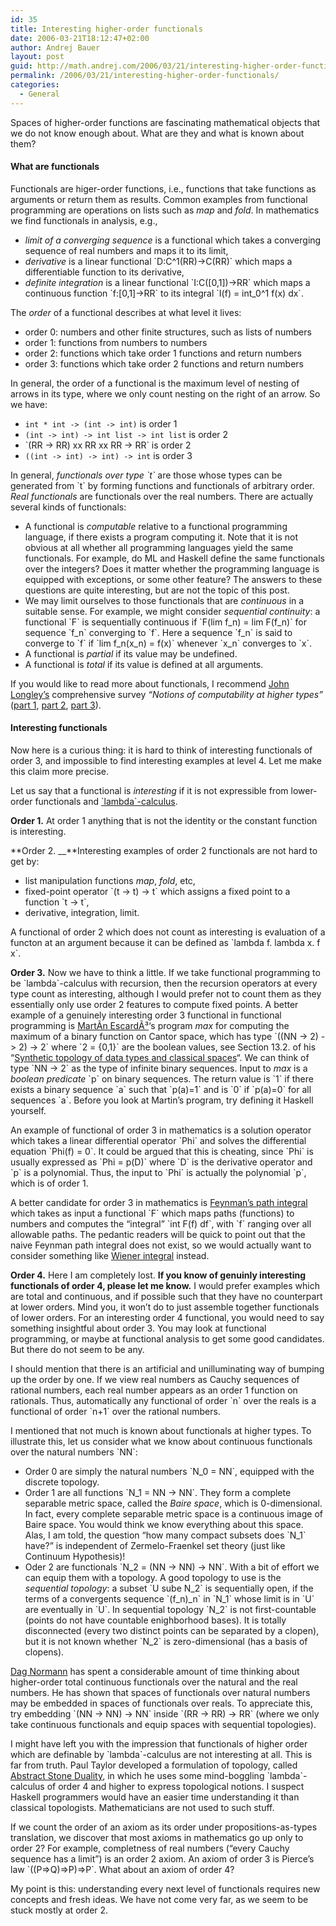 ```yaml
---
id: 35
title: Interesting higher-order functionals
date: 2006-03-21T18:12:47+02:00
author: Andrej Bauer
layout: post
guid: http://math.andrej.com/2006/03/21/interesting-higher-order-functionals/
permalink: /2006/03/21/interesting-higher-order-functionals/
categories:
  - General
---
```

Spaces of higher-order functions are fascinating mathematical objects that we do not know enough about. What are they and what is known about them?

<!--more-->

#### What are functionals

Functionals are higer-order functions, i.e., functions that take functions as arguments or return them as results. Common examples from functional programming are operations on lists such as _map_ and _fold_. In mathematics we find functionals in analysis, e.g.,

  * <span style="font-style: italic">limit of a converging sequence</span> is a functional which takes a converging sequence of real numbers and maps it to its limit,
  * <span style="font-style: italic">derivative</span> is a linear functional \`D:C^1(RR)->C(RR)\` which maps a differentiable function to its derivative,
  * <span style="font-style: italic">definite integration</span> is a linear functional \`I:C([0,1])->RR\` which maps a continuous function \`f:[0,1]->RR\` to its integral \`I(f) = int_0^1 f(x) dx\`.

The _order_ of a functional describes at what level it lives:

  * order 0: numbers and other finite structures, such as lists of numbers
  * order 1: functions from numbers to numbers
  * order 2: functions which take order 1 functions and return numbers
  * order 3: functions which take order 2 functions and return numbers

In general, the order of a functional is the maximum level of nesting of arrows in its type, where we only count nesting on the right of an arrow. So we have:

  * `int * int -> (int -> int)` is order 1
  * `(int -> int) -> int list -> int list` is order 2
  * \`(RR -> RR) xx RR xx RR -> RR\` is order 2
  * `((int -> int) -> int) -> int` is order 3

In general, _functionals over type \`t\`_ are those whose types can be generated from \`t\` by forming functions and functionals of arbitrary order. _Real functionals_ are functionals over the real numbers. There are actually several kinds of functionals:

  * A functional is _computable_ relative to a functional programming language, if there exists a program computing it. Note that it is not obvious at all whether all programming languages yield the same functionals. For example, do ML and Haskell define the same functionals over the integers? Does it matter whether the programming language is equipped with exceptions, or some other feature? The answers to these questions are quite interesting, but are not the topic of this post.
  * We may limit ourselves to those functionals that are _continuous_ in a suitable sense. For example, we might consider _sequential continuity_: a functional \`F\` is sequentially continuous if \`F(lim f\_n) = lim F(f\_n)\` for sequence \`f\_n\` converging to \`f\`. Here a sequence \`f\_n\` is said to converge to \`f\` if \`lim f\_n(x\_n) = f(x)\` whenever \`x_n\` converges to \`x\`.
  * A functional is _partial_ if its value may be undefined.
  * A functional is _total_ if its value is defined at all arguments.

If you would like to read more about functionals, I recommend  [John Longley&#8217;s](http://www.dcs.ed.ac.uk/home/jrl/) comprehensive survey _&#8220;Notions of computability at higher types&#8221;_ ([part 1](http://www.dcs.ed.ac.uk/home/jrl/notions1.ps), [part 2](http://www.dcs.ed.ac.uk/home/jrl/notions2.ps), [part 3](http://www.dcs.ed.ac.uk/home/jrl/notions3.ps)).

#### Interesting functionals

Now here is a curious thing: it is hard to think of interesting functionals of order 3, and impossible to find interesting examples at level 4. Let me make this claim more precise.

Let us say that a functional is _interesting_ if it is not expressible from lower-order functionals and [\`lambda\`-calculus](http://en.wikipedia.org/wiki/Lambda_calculus).

**Order 1.** At order 1 anything that is not the identity or the constant function is interesting.

**Order 2. __**Interesting examples of order 2 functionals are not hard to get by:

  * list manipulation functions _map_, _fold_, etc,
  * fixed-point operator \`(t -> t) -> t\` which assigns a fixed point to a function \`t -> t\`,
  * derivative, integration, limit.

A functional of order 2 which does not count as interesting is evaluation of a functon at an argument because it can be defined as \`lambda f. lambda x. f x\`.

**Order 3.** Now we have to think a little. If we take functional programming to be \`lambda\`-calculus with recursion, then the recursion operators at every type count as interesting, although I would prefer not to count them as they essentially only use order 2 features to compute fixed points. A better example of a genuinely interesting order 3 functional in functional programming is [MartÃ­n EscardÃ³](http://www.cs.bham.ac.uk/~mhe/)&#8216;s program _max_ for computing the maximum of a binary function on Cantor space, which has type \`((NN -> 2) -> 2) -> 2\` where \`2 = {0,1}\` are the boolean values, see Section 13.2. of his &#8220;[Synthetic topology of data types and classical spaces](http://www.cs.bham.ac.uk/~mhe/papers/entcs87.pdf)&#8220;. We can think of type \`NN -> 2\` as the type of infinite binary sequences. Input to _max_ is a _boolean predicate_ \`p\` on binary sequences. The return value is \`1\` if there exists a binary sequence \`a\` such that \`p(a)=1\` and is \`0\` if \`p(a)=0\` for all sequences \`a\`. Before you look at Martin&#8217;s program, try defining it Haskell yourself.

An example of functional of order 3 in mathematics is a solution operator which takes a linear differential operator \`Phi\` and solves the differential equation \`Phi(f) = 0\`. It could be argued that this is cheating, since \`Phi\` is usually expressed as \`Phi = p(D)\` where \`D\` is the derivative operator and \`p\` is a polynomial. Thus, the input to \`Phi\` is actually the polynomial \`p\`, which is of order 1.

A better candidate for order 3 in mathematics is [Feynman&#8217;s path integral](http://en.wikipedia.org/wiki/Path_integral_formulation) which takes as input a functional \`F\` which maps paths (functions) to numbers and computes the &#8220;integral&#8221; \`int F(f) df\`, with \`f\` ranging over all allowable paths. The pedantic readers will be quick to point out that the naive Feynman path integral does not exist, so we would actually want to consider something like [Wiener integral](http://en.wikipedia.org/wiki/Wiener_integral) instead.

**Order 4.** Here I am completely lost. **If you know of genuinly interesting functionals of order 4, please let me know.** I would prefer examples which are total and continuous, and if possible such that they have no counterpart at lower orders. Mind you, it won&#8217;t do to just assemble together functionals of lower orders. For an interesting order 4 functional, you would need to say something insightful about order 3. You may look at functional programming, or maybe at functional analysis to get some good candidates. But there do not seem to be any.

I should mention that there is an artificial and unilluminating way of bumping up the order by one. If we view real numbers as Cauchy sequences of rational numbers, each real number appears as an order 1 function on rationals. Thus, automatically any functional of order \`n\` over the reals is a functional of order \`n+1\` over the rational numbers.

I mentioned that not much is known about functionals at higher types. To illustrate this, let us consider what we know about continuous functionals over the natural numbers \`NN\`:

  * Order 0 are simply the natural numbers \`N_0 = NN\`, equipped with the discrete topology.
  * Order 1 are all functions \`N_1 = NN -> NN\`. They form a complete separable metric space, called the _Baire space_, which is 0-dimensional. In fact, every complete separable metric space is a continuous image of Baire space. You would think we know everything about this space. Alas, I am told, the question &#8220;how many compact subsets does \`N_1\` have?&#8221; is independent of Zermelo-Fraenkel set theory (just like Continuum Hypothesis)!
  * Oder 2 are functionals \`N_2 = (NN -> NN) -> NN\`. With a bit of effort we can equip them with a topology. A good topology to use is the _sequential topology_: a subset \`U sube N\_2\` is sequentially open, if the terms of a convergents sequence \`(f\_n)\_n\` in \`N\_1\` whose limit is in \`U\` are eventually in \`U\`. In sequential topology \`N\_2\` is not first-countable (points do not have countable enighborhood bases). It is totally disconnected (every two distinct points can be separated by a clopen), but it is not known whether \`N\_2\` is zero-dimensional (has a basis of clopens).

[Dag Normann](http://www.math.uio.no/~dnormann/) has spent a considerable amount of time thinking about higher-order total continuous functionals over the natural and the real numbers. He has shown that spaces of functionals over natural numbers may be embedded in spaces of functionals over reals. To appreciate this, try embedding \`(NN -> NN) -> NN\` inside \`(RR -> RR) -> RR\` (where we only take continuous functionals and equip spaces with sequential topologies).

I might have left you with the impression that functionals of higher order which are definable by \`lambda\`-calculus are not interesting at all. This is far from truth. Paul Taylor developed a formulation of topology, called [Abstract Stone Duality](http://www.cs.man.ac.uk/~pt/ASD/), in which he uses some mind-boggling \`lambda\`-calculus of order 4 and higher to express topological notions. I suspect Haskell programmers would have an easier time understanding it than classical topologists. Mathematicians are not used to such stuff.

If we count the order of an axiom as its order under propositions-as-types translation, we discover that most axioms in mathematics go up only to order 2? For example, completness of real numbers (&#8220;every Cauchy sequence has a limit&#8221;) is an order 2 axiom. An axiom of order 3 is Pierce&#8217;s law \`((P=>Q)=>P)=>P\`. What about an axiom of order 4?

My point is this: understanding every next level of functionals requires new concepts and fresh ideas. We have not come very far, as we seem to be stuck mostly at order 2.